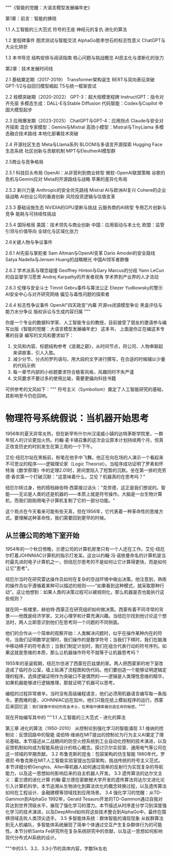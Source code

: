 """《智能的觉醒：大语言模型发展编年史》 

第1章：前言：智能的拂晓 

1.1 人工智能的三大范式 
符号的王座 
神经元的复仇 
进化的算法 

1.2 里程碑事件 
图灵测试与智能交流 
AlphaGo胜李世石的标志性意义 
ChatGPT与大众化转折 

1.3 本书导览 
结构安排与阅读指南 
核心问题与挑战概览 
AI民主化与垄断化的张力 

第2章：技术发展时间线 

2.1 基础奠定期（2017-2019） 
Transformer架构诞生 
BERT与双向表征突破 
GPT-1/2与自回归模型崛起 
T5与统一框架尝试 

2.2 规模突破期（2020-2022） 
GPT-3：超大规模里程碑 
InstructGPT：指令对齐先驱 
多模态生成：DALL-E与Stable Diffusion 
代码智能：Codex与Copilot 
中国大模型起步 

2.3 应用爆发期（2023-2025） 
ChatGPT与GPT-4：应用拐点 
Claude与安全对齐探索 
混合专家模型：Gemini与Mixtral 
高效小模型：Mistral与TinyLlama 
多模态融合技术路线 
本地化部署技术突破 

2.4 开源社区生态 
Meta与Llama系列 
BLOOM与多语言开源探索 
Hugging Face生态系统 
社区创新与贡献机制 
MPT与EleutherAI模型群 

2.5商业与竞争格局 

2.5.1 科技巨头布局 
OpenAI：从非营利到商业转型 
微软-OpenAI联盟策略 
谷歌的危机与Gemini应对 
Meta的开源路线与战略 
苹果的差异化布局 

2.5.2 新兴力量 
Anthropic的安全优先路线 
Mistral AI与欧洲AI复兴 
Cohere的企业级战略 
AI创业公司的垂直创新 
风险投资逻辑与估值变革 

2.5.3 基础设施生态 
NVIDIA的GPU垄断与挑战 
云服务商的AI转型 
专用芯片创新与竞争 
能耗与可持续性挑战 

2.5.4 国际格局 
美国：技术领先与商业创新 
中国：应用驱动与本土化 
欧盟：监管引领与价值导向 
全球化与区域化张力 

2.6关键人物与争议事件 

2.6.1 AI先驱与掌舵者 
Sam Altman与OpenAI变革 
Dario Amodei的安全路线 
Satya Nadella与Jensen Huang的战略眼光 
中国AI领军者群像 

2.6.2 学术派系与理念碰撞 
Geoffrey Hinton与Gary Marcus的分歧 
Yann LeCun的自监督学习愿景 
Andrej Karpathy的开发者视角 
学术界到产业界的人才流动 

2.6.3 伦理与安全斗士 
Timnit Gebru事件与算法公正 
Eliezer Yudkowsky的警示 
AI安全中心与对齐研究网络 
偏见与毒性问题的探索者 

2.6.4 标志性争议事件 
OpenAI"四天政变"内幕 
开源vs闭源模型争论 
黑盒评估与能力水分争议 
版权诉讼与生成内容归属 """

你是一个专业的数据科学家、人工智能专业的教授，目前接受了朋友的邀请参与编写出版《智能的觉醒：大语言模型发展编年史》 这本书，
上面是你正在编这本专著的目录
编写的文风和要求如下：
1. 文风和内容、标题结构参考《浪潮之巅》，从时间节点，将公司、人物串联起来讲故事，引人入胜。
2. 减少分节、分点的罗列语句，用大段的文字进行撰写，在合适的时候辅以少量的代码示例
3. 每一章节内部的小标题要求符合极客风格，风趣同时不失严谨
4. 文风要求不要过多的使用比喻，需要更偏向科技书籍

可供参考的文风如下："""
符号主义（Symbolism）奠定了人工智能研究的基础，其影响至今仍在回响。 

# 物理符号系统假说：当机器开始思考

1956年的夏天异常炎热，但在新罕布什尔州汉诺威小镇的达特茅斯学院里，一群年轻人的讨论更加火热。约翰·麦卡锡召集的这次会议原本计划持续两个月，但真正改变历史的时刻发生在第三周的一个下午。

艾伦·纽厄尔站在黑板前，粉笔在他手中飞舞。他正在向在场的人演示一个看起来不可思议的程序——逻辑理论家（Logic Theorist）。当程序成功证明了罗素和怀特海《数学原理》中的定理2.01时，房间里陷入了短暂的沉默。坐在第一排的克劳德·香农第一个打破沉默："这意味着什么，艾伦？机器真的在思考吗？"

纽厄尔转过身，他的搭档赫伯特·西蒙接过话头："克劳德，这正是我们想说的。智能——无论是人类的还是机器的——本质上就是符号操作。大脑是一台生物计算机，而我们刚刚用电子计算机复制了它的一部分功能。"

这个观点在今天看来可能有些天真，但在1956年，它代表着一种革命性的思维方式。要理解这种革命性，我们需要回到更早的时候。

## 从兰德公司的地下室开始

1954年的一个秋日傍晚，兰德公司的计算机房里只有一个人还在工作。艾伦·纽厄尔盯着JOHNNIAC计算机的指示灯发呆。这台以约翰·冯·诺依曼命名的计算机是当时最先进的电子计算机之一，但纽厄尔思考的不是如何让它计算得更快，而是如何让它"思考"。

纽厄尔当时在研究雷达操作员如何在复杂的空战环境中做出决策。他注意到，熟练的操作员似乎遵循着某种可以描述的规则——"如果看到这种模式，就采取那种行动"。这让他想到：如果人类的决策过程可以被规则化，那么机器是否也能执行这些规则？

就在同一栋楼里，赫伯特·西蒙正在研究组织如何做决策。西蒙有着不同寻常的背景——他既是经济学家，又对心理学和计算充满兴趣。当纽厄尔找到他讨论这个想法时，两人立即意识到他们在思考同一个问题的不同侧面。

他们的合作从一个简单的观察开始：人类解决问题时，似乎在操作某种内在的符号。当我们证明数学定理时，我们操作的是数学符号；当我们下棋时，我们在脑海中移动棋子的符号表示；当我们制定计划时，我们在组合代表行动的符号序列。如果这就是思维的本质，那么让机器操作符号不就等于让机器思考吗？

1955年的圣诞假期，纽厄尔住进了西蒙在匹兹堡的家。两人把西蒙家的地下室改造成了临时办公室，墙上贴满了流程图和伪代码。他们要创造一个能够证明逻辑定理的程序。选择逻辑证明作为突破口不是偶然的——逻辑是人类理性思维的精华，如果机器能够进行逻辑推理，那就证明了机器可以思考。

编程的过程异常艰辛。当时没有高级编程语言，他们必须用机器语言编写每一条指令。更困难的是，JOHNNIAC远在加州，他们只能在纸上模拟程序的运行。西蒙后来回忆说：`我们就像中世纪的炼金术士，在黑暗中摸索着创造生命的秘密。`"""

现在开始编写其中的 ""'1.1 人工智能的三大范式 - 进化的算法

第三章 进化的算法（1950-2010）
从控制论到强化学习的智能涌现
3.1 维纳的控制论：反馈回路中的智能
诺伯特·维纳在MIT提出的控制论为行为主义AI奠定了理论基础。本节描述从二战期间的防空火控系统到工业自动化控制的技术演进，以及反馈机制如何成为智能系统设计的核心概念。探讨贝尔实验室、通用电气等公司在这一领域的早期贡献。
3.2 布鲁克斯的昆虫：包容架构的仿生智能
1980年代，罗德尼·布鲁克斯在MIT人工智能实验室提出包容架构，挑战传统的符号主义范式。本节详细分析Genghis、Allen等机器人如何通过简单的反射行为实现复杂的导航能力，以及这一思想如何影响后来的自主机器人开发。
3.3 遗传算法的达尔文主义：霍兰德的进化计算
约翰·霍兰德在密歇根大学开发的遗传算法将达尔文进化论引入计算机科学。本节追溯从生物进化到算法优化的概念转换过程，以及遗传算法如何在工程设计、金融建模等领域找到应用场景。
3.4 强化学习的觉醒：从TD-Gammon到AlphaGo
1992年，Gerald Tesauro开发的TD-Gammon通过自我对弈达到世界顶级水平，展现了强化学习的潜力。本节描述从时序差分学习到深度强化学习的技术演进，以及DeepMind如何将这些技术整合到AlphaGo中，最终在围棋领域击败人类顶尖选手。
3.5 多智能体系统：群体智能的涌现现象
从蚁群算法到无人机编队，多智能体系统展现了简单个体通过交互产生复杂群体行为的可能性。本节分析Santa Fe研究所在复杂系统研究中的贡献，以及这一思想如何影响现代分布式AI系统的设计。

"""中的3.1、3.2、3.3小节的具体内容，字数5k左右